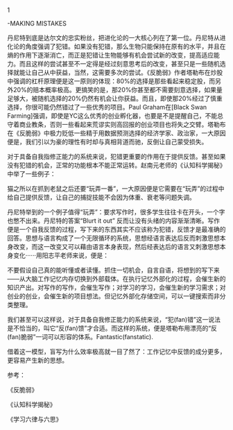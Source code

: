 1

-MAKING MISTAKES

丹尼特到底是达尔文的忠实粉丝，把进化论的一大核心列在了第一位。丹尼特从进化论的角度强调了犯错。如果没有犯错，那么生物只能保持在原有的水平，并且在熵的作用下逐渐消亡，而正是犯错让生物能够有机会尝试新的改变，提高适应能力。而且这样的尝试甚至不一定得是经过刻意思考后的改变，甚至只是一些随机选择就能让自己从中获益，当然，这需要多次的尝试。《反脆弱》作者塔勒布在炒股中强调的杠杆原理便是这一原则的体现：80%的选择是那些看起来稳定股，而另外20%的赔本概率极高。更搞笑的是，那20%你甚至都不需要刻意选择，如果量足够大，被随机选择的20%仍然有机会让你获益。而且，即使那20%经过了慎重选择，你很可能仍然错过了一些优秀的项目。Paul Graham在\[Black Swan Farming\]强调，即使是YC这么优秀的创业孵化器，也要是不是提醒自己，不能总守着商业教条，否则一些看起来荒谬实则高回报的创业项目也将失之交臂。塔勒布在《反脆弱》中极力贬低一些精于用数据预测选择的经济学家、政治家，一大原因便是，我们引以为豪的理性有时却与真相背道而驰，反倒让自己蒙受损失。



对于具备自我指修正能力的系统来说，犯错更重要的作用在于提供反馈。甚至如果没有犯错的机会，正常的功能根本不能正常运转。赵南元老师的《认知科学揭秘》中举了一些例子：



猫之所以在抓到老鼠之后还要“玩弄一番”，一大原因便是它需要在“玩弄”的过程中给自己提供反馈，让自己的捕捉技能不会因为体重、衰老等问题失调。

丹尼特举到的一个例子值得“玩弄”：要求写作时，很多学生往往卡在开头，一个字也憋不出来。丹尼特的答案“Blurt it out” 反而让没有头绪的内容渐渐清晰。写作便是一个自我反馈的过程，写下来的东西其实不应该称为犯错，反馈才是最准确的回答。思想与语言构成了一个无限循环的系统，思想经语言表达后反而刺激思想本身改变，而这一改变又可以藉由语言本身表现，然后经表达后的语言又刺激思想本身变化······用阳志平老师来说，便是：

不要假设自己真的能听懂或者读懂。抓住一切机会，自言自语，将想到的写下来——从大脑工作记忆内存切换到外部载体。在执行记忆外部化的过程，会催生新的知识产出。对写作的写作，会催生写作；对学习的学习，会催生新的学习需求；对创业的创业，会催生新的项目想法。但记忆外部化存储空间，可以一键搜索而非分类整理。

我们甚至可以这样说，对于具备自我修正能力的系统来说，“犯\(fan\)错”这一说法是不恰当的，叫它“反\(fan\)馈”才合适。而这样的系统，便是塔勒布用漂亮的“反\(fan\)脆弱”一词可以形容的体系。Fantastic\(fanstatic\).



借着这一模型，盲写为什么效率极高就一目了然了：工作记忆中反馈的成分更多，更容易产生新的思想。



参考：



《反脆弱》

《认知科学揭秘》

《学习六律与六思》

